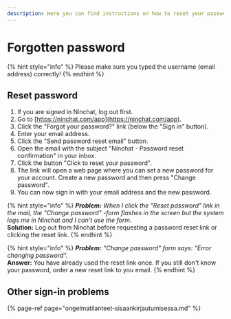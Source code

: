 ```yaml
---
description: Here you can find instructions on how to reset your password if you forgot it.
---
```


# Forgotten password



{% hint style="info" %}
Please make sure you typed the username \(email address\) correctly!
{% endhint %}

## Reset password

1. If you are signed in Ninchat, log out first.
2. Go to [https://ninchat.com/app](https://ninchat.com/app).
3. Click the "Forgot your password?" link \(below the "Sign in" button\).
4. Enter your email address.
5. Click the "Send password reset email" button.
6. Open the email with the subject "Ninchat - Password reset confirmation" in your inbox.
7. Click the button "Click to reset your password".
8. The link will open a web page where you can set a new password for your account. Create a new password and then press "Change password".
9. You can now sign in with your email address and the new password.

{% hint style="info" %}
_**Problem:** When I click the "Reset password" link in the mail, the "Change password" -form flashes in the screen but the system logs me in Ninchat and I can't use the form._  
**Solution:** Log out from Ninchat before requesting a password reset link or clicking the reset link.
{% endhint %}

{% hint style="info" %}
_**Problem:** "Change password" form says: "Error changing password"._  
**Answer:** You have already used the reset link once. If you still don't know your password, order a new reset link to you email.
{% endhint %}

## Other sign-in problems

{% page-ref page="ongelmatilanteet-sisaankirjautumisessa.md" %}



